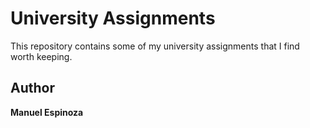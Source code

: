 # University Assignments

This repository contains some of my university assignments that I find worth keeping.

## Author

**Manuel Espinoza**